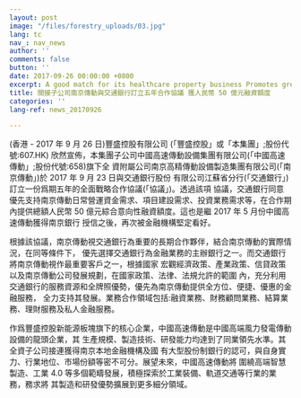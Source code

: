 ```yaml
---
layout: post
image: "/files/forestry_uploads/03.jpg"
lang: tc
nav_: nav_news
author: ''
comments: false
button: ''
date: 2017-09-26 00:00:00 +0800
excerpt: A good match for its healthcare property business Promotes green living
title: 間接子公司南京傳動與交通銀行訂立五年合作協議 獲人民幣 50 億元融資額度
categories: ''
lang-ref: news_20170926

---
```

(香港 - 2017 年 9 月 26 日)豐盛控股有限公司 (「豐盛控股」或「本集團」;股份代號:607.HK) 欣然宣佈，本集團子公司中國高速傳動設備集團有限公司(「中國高速傳動」;股份代號:658)旗下全 資附屬公司南京高精傳動設備製造集團有限公司(「南京傳動」)於 2017 年 9 月 23 日與交通銀行股份 有限公司江蘇省分行(「交通銀行」)訂立一份爲期五年的全面戰略合作協議(「協議」)。透過該項 協議，交通銀行同意優先支持南京傳動日常營運資金需求、項目建設需求、投資業務需求等，在合作期 內提供總額人民幣 50 億元綜合意向性融資額度。這也是繼 2017 年 5 月份中國高速傳動獲得南京銀行 授信之後，再次被金融機構堅定看好。

根據該協議，南京傳動視交通銀行為重要的長期合作夥伴，結合南京傳動的實際情況，在同等條件下， 優先選擇交通銀行為金融業務的主辦銀行之一。而交通銀行將南京傳動視作最重要客戶之一，根據國家 宏觀經濟政策、產業政策、信貸政策以及南京傳動公司發展規劃，在國家政策、法律、法規允許的範圍 內，充分利用交通銀行的服務資源和全牌照優勢，優先為南京傳動提供全方位、便捷、優惠的金融服務， 全力支持其發展。業務合作領域包括:融資業務、財務顧問業務、結算業務、理財服務及私人金融服務。

作爲豐盛控股新能源板塊旗下的核心企業，中國高速傳動是中國高端風力發電傳動設備的龍頭企業，其 生產規模、製造技術、研發能力均達到了同業領先水準。其全資子公司接連獲得南京本地金融機構及國 有大型股份制銀行的認可，與自身實力、行業地位、市場份額等密不可分。展望未來，中國高速傳動將 圍繞高端智慧製造、工業 4.0 等多個範疇發展，積極探索於工業裝備、軌道交通等行業的業務，務求將 其製造和研發優勢擴展到更多細分領域。